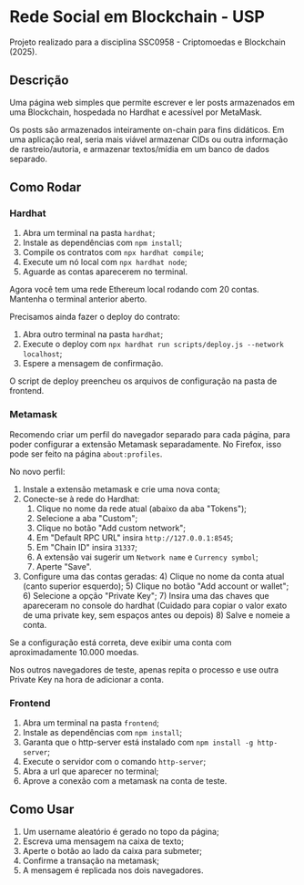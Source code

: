 # Rede Social em Blockchain - USP
Projeto realizado para a disciplina SSC0958 - Criptomoedas e Blockchain (2025).

## Descrição
Uma página web simples que permite escrever e ler posts armazenados em uma Blockchain, hospedada no Hardhat e acessível por MetaMask.

Os posts são armazenados inteiramente on-chain para fins didáticos. Em uma aplicação real, seria mais viável
armazenar CIDs ou outra informação de rastreio/autoria, e armazenar textos/mídia em um banco de dados separado.

## Como Rodar
### Hardhat
1) Abra um terminal na pasta `hardhat`;
2) Instale as dependências com `npm install`;
2) Compile os contratos com `npx hardhat compile`;
3) Execute um nó local com `npx hardhat node`;
4) Aguarde as contas aparecerem no terminal.

Agora você tem uma rede Ethereum local rodando com 20 contas. Mantenha o terminal anterior aberto.

Precisamos ainda fazer o deploy do contrato:
1) Abra outro terminal na pasta `hardhat`;
2) Execute o deploy com `npx hardhat run scripts/deploy.js --network localhost`;
3) Espere a mensagem de confirmação.

O script de deploy preencheu os arquivos de configuração na pasta de frontend.

### Metamask
Recomendo criar um perfil do navegador separado para cada página, para poder configurar
a extensão Metamask separadamente. No Firefox, isso pode ser feito
na página ``about:profiles``.

No novo perfil:
1) Instale a extensão metamask e crie uma nova conta;
2) Conecte-se à rede do Hardhat:
   1) Clique no nome da rede atual (abaixo da aba "Tokens");
   2) Selecione a aba "Custom";
   3) Clique no botão "Add custom network";
   4) Em "Default RPC URL" insira `http://127.0.0.1:8545`;
   5) Em "Chain ID" insira `31337`;
   6) A extensão vai sugerir um `Network name` e `Currency symbol`;
   7) Aperte "Save".
3) Configure uma das contas geradas:
   4) Clique no nome da conta atual (canto superior esquerdo);
   5) Clique no botão "Add account or wallet";
   6) Selecione a opção "Private Key";
   7) Insira uma das chaves que apareceram no console do hardhat (Cuidado para copiar o valor exato de uma private key, sem espaços antes ou depois)
   8) Salve e nomeie a conta.

Se a configuração está correta, deve exibir uma conta com aproximadamente 10.000 moedas.

Nos outros navegadores de teste, apenas repita o processo e use outra Private Key na hora de adicionar a conta.

### Frontend
1) Abra um terminal na pasta `frontend`;
2) Instale as dependências com `npm install`;
3) Garanta que o http-server está instalado com `npm install -g http-server`;
4) Execute o servidor com o comando `http-server`;
5) Abra a url que aparecer no terminal;
6) Aprove a conexão com a metamask na conta de teste.

## Como Usar

1) Um username aleatório é gerado no topo da página;
2) Escreva uma mensagem na caixa de texto;
3) Aperte o botão ao lado da caixa para submeter;
4) Confirme a transação na metamask;
5) A mensagem é replicada nos dois navegadores.